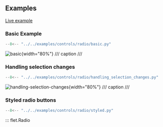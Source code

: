 ## Examples

[Live example](https://flet-controls-gallery.fly.dev/input/radio)

### Basic Example

```python
--8<-- "../../examples/controls/radio/basic.py"
```

![basic](../examples/controls/radio/media/basic.gif){width="80%"}
/// caption
///


### Handling selection changes

```python
--8<-- "../../examples/controls/radio/handling_selection_changes.py"
```

![handling-selection-changes](../examples/controls/radio/media/handling_selection_changes.gif){width="80%"}
/// caption
///

### Styled radio buttons

```python
--8<-- "../../examples/controls/radio/styled.py"
```

::: flet.Radio
